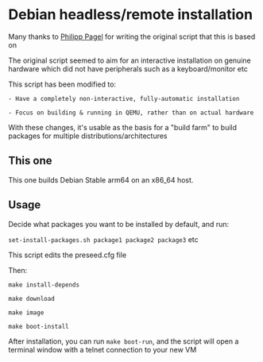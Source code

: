 # Debian headless/remote installation

Many thanks to [Philipp Pagel](https://github.com/philpagel/debian-headless) for writing the original script that this is based on

The original script seemed to aim for an interactive installation on genuine hardware which did not have peripherals such as a keyboard/monitor etc

This script has been modified to:

	- Have a completely non-interactive, fully-automatic installation

	- Focus on building & running in QEMU, rather than on actual hardware

With these changes, it's usable as the basis for a "build farm" to build packages for multiple distributions/architectures

## This one

This one builds Debian Stable arm64 on an x86_64 host.

## Usage

Decide what packages you want to be installed by default, and run:

`set-install-packages.sh package1 package2 package3` etc

This script edits the preseed.cfg file

Then:

```
make install-depends

make download

make image

make boot-install
```

After installation, you can run `make boot-run`, and the script will open a terminal window with a telnet connection to your new VM
